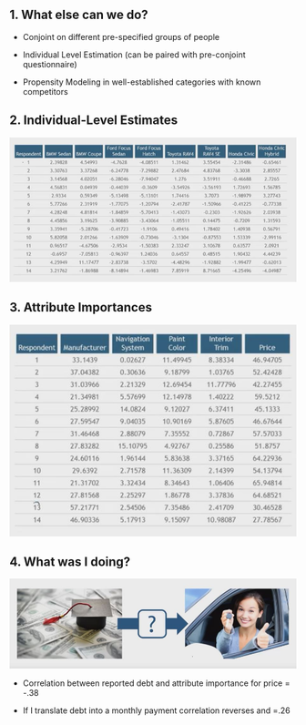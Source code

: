 ## 1. What else can we do?

- Conjoint on different pre-specified groups of people

- Individual Level Estimation (can be paired with pre-conjoint questionnaire)


- Propensity Modeling in well-established categories with known competitors

## 2. Individual-Level Estimates

<img src="Img/10_Conjoint_Analysis_Other_Ways_to_Interpret_Data_1.jpg">

## 3. Attribute Importances

<img src="Img/10_Conjoint_Analysis_Other_Ways_to_Interpret_Data_2.jpg">

## 4. What was I doing?

<img src="Img/10_Conjoint_Analysis_Other_Ways_to_Interpret_Data_3.jpg">

- Correlation between reported debt and attribute importance for price = -.38

- If I translate debt into a monthly payment correlation reverses and =.26
